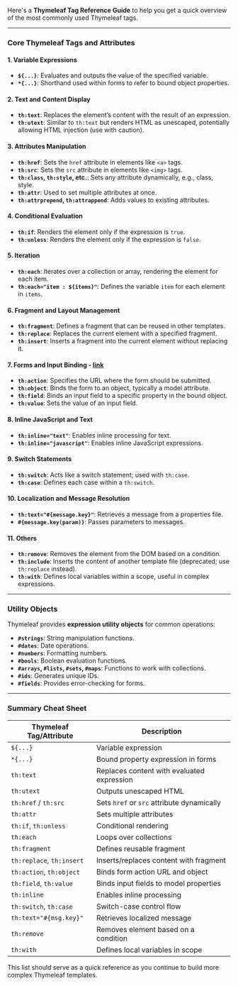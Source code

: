 Here's a **Thymeleaf Tag Reference Guide** to help you get a quick overview of the most commonly used Thymeleaf tags.

---

### Core Thymeleaf Tags and Attributes

#### 1. **Variable Expressions**
   - **`${...}`**: Evaluates and outputs the value of the specified variable.
   - **`*{...}`**: Shorthand used within forms to refer to bound object properties.

#### 2. **Text and Content Display**
   - **`th:text`**: Replaces the element’s content with the result of an expression.
   - **`th:utext`**: Similar to `th:text` but renders HTML as unescaped, potentially allowing HTML injection (use with caution).

#### 3. **Attributes Manipulation**
   - **`th:href`**: Sets the `href` attribute in elements like `<a>` tags.
   - **`th:src`**: Sets the `src` attribute in elements like `<img>` tags.
   - **`th:class`, `th:style`, etc.**: Sets any attribute dynamically, e.g., class, style.
   - **`th:attr`**: Used to set multiple attributes at once.
   - **`th:attrprepend`, `th:attrappend`**: Adds values to existing attributes.

#### 4. **Conditional Evaluation**
   - **`th:if`**: Renders the element only if the expression is `true`.
   - **`th:unless`**: Renders the element only if the expression is `false`.

#### 5. **Iteration**
   - **`th:each`**: Iterates over a collection or array, rendering the element for each item.
   - **`th:each="item : ${items}"`**: Defines the variable `item` for each element in `items`.

#### 6. **Fragment and Layout Management**
   - **`th:fragment`**: Defines a fragment that can be reused in other templates.
   - **`th:replace`**: Replaces the current element with a specified fragment.
   - **`th:insert`**: Inserts a fragment into the current element without replacing it.

#### 7. **Forms and Input Binding** - [link](formsAndInput.md)
   - **`th:action`**: Specifies the URL where the form should be submitted.
   - **`th:object`**: Binds the form to an object, typically a model attribute.
   - **`th:field`**: Binds an input field to a specific property in the bound object.
   - **`th:value`**: Sets the value of an input field.

#### 8. **Inline JavaScript and Text**
   - **`th:inline="text"`**: Enables inline processing for text.
   - **`th:inline="javascript"`**: Enables inline JavaScript expressions.

#### 9. **Switch Statements**
   - **`th:switch`**: Acts like a switch statement; used with `th:case`.
   - **`th:case`**: Defines each case within a `th:switch`.

#### 10. **Localization and Message Resolution**
   - **`th:text="#{message.key}"`**: Retrieves a message from a properties file.
   - **`#{message.key(param)}`**: Passes parameters to messages.

#### 11. **Others**
   - **`th:remove`**: Removes the element from the DOM based on a condition.
   - **`th:include`**: Inserts the content of another template file (deprecated; use `th:replace` instead).
   - **`th:with`**: Defines local variables within a scope, useful in complex expressions.

---

### Utility Objects

Thymeleaf provides **expression utility objects** for common operations:
- **`#strings`**: String manipulation functions.
- **`#dates`**: Date operations.
- **`#numbers`**: Formatting numbers.
- **`#bools`**: Boolean evaluation functions.
- **`#arrays`, `#lists`, `#sets`, `#maps`**: Functions to work with collections.
- **`#ids`**: Generates unique IDs.
- **`#fields`**: Provides error-checking for forms.

---

### Summary Cheat Sheet

| **Thymeleaf Tag/Attribute** | **Description**                                      |
|-----------------------------|------------------------------------------------------|
| `${...}`                    | Variable expression                                  |
| `*{...}`                    | Bound property expression in forms                   |
| `th:text`                   | Replaces content with evaluated expression           |
| `th:utext`                  | Outputs unescaped HTML                               |
| `th:href` / `th:src`        | Sets `href` or `src` attribute dynamically           |
| `th:attr`                   | Sets multiple attributes                             |
| `th:if`, `th:unless`        | Conditional rendering                                |
| `th:each`                   | Loops over collections                               |
| `th:fragment`               | Defines reusable fragment                            |
| `th:replace`, `th:insert`   | Inserts/replaces content with fragment               |
| `th:action`, `th:object`    | Binds form action URL and object                     |
| `th:field`, `th:value`      | Binds input fields to model properties               |
| `th:inline`                 | Enables inline processing                            |
| `th:switch`, `th:case`      | Switch-case control flow                            |
| `th:text="#{msg.key}"`      | Retrieves localized message                          |
| `th:remove`                 | Removes element based on a condition                 |
| `th:with`                   | Defines local variables in scope                     |

This list should serve as a quick reference as you continue to build more complex Thymeleaf templates. 